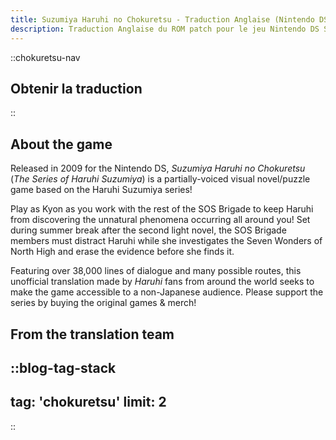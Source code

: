 ```yaml
---
title: Suzumiya Haruhi no Chokuretsu - Traduction Anglaise (Nintendo DS) - (The Series of Haruhi Suzumiya)
description: Traduction Anglaise du ROM patch pour le jeu Nintendo DS Suzumiya Haruhi no Chokuretsu (The Series of Haruhi Suzumiya)
---
```


::chokuretsu-nav
## Obtenir la traduction
::

## About the game
Released in 2009 for the Nintendo DS, *Suzumiya Haruhi no Chokuretsu* (*The Series of Haruhi Suzumiya*) is a partially-voiced visual novel/puzzle game based on the Haruhi Suzumiya series!

Play as Kyon as you work with the rest of the SOS Brigade to keep Haruhi from discovering the unnatural phenomena occurring all around you! Set during summer break after the second light novel, the SOS Brigade members must distract Haruhi while she investigates the Seven Wonders of North High and erase the evidence before she finds it.

Featuring over 38,000 lines of dialogue and many possible routes, this unofficial translation made by *Haruhi* fans from around the world seeks to make the game accessible to a non-Japanese audience. Please support the series by buying the original games & merch!

## From the translation team
::blog-tag-stack
---
tag: 'chokuretsu'
limit: 2
---
::